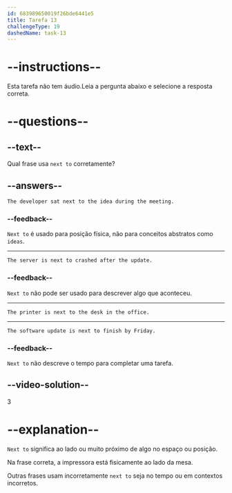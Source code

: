 ```yaml
---
id: 683989650019f26bde6441e5
title: Tarefa 13
challengeType: 19
dashedName: task-13
---
```


# --instructions--

Esta tarefa não tem áudio.Leia a pergunta abaixo e selecione a resposta correta.

# --questions--

## --text--

Qual frase usa `next to` corretamente?

## --answers--

`The developer sat next to the idea during the meeting.`

### --feedback--

`Next to` é usado para posição física, não para conceitos abstratos como `ideas`.

---

`The server is next to crashed after the update.`

### --feedback--

`Next to` não pode ser usado para descrever algo que aconteceu.

---

`The printer is next to the desk in the office.`

---

`The software update is next to finish by Friday.`

### --feedback--

`Next to` não descreve o tempo para completar uma tarefa.

## --video-solution--

3

# --explanation--

`Next to` significa ao lado ou muito próximo de algo no espaço ou posição.

Na frase correta, a impressora está fisicamente ao lado da mesa.

Outras frases usam incorretamente `next to` seja no tempo ou em contextos incorretos.

